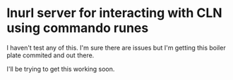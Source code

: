 # lnurl server for interacting with CLN using commando runes

I haven't test any of this. I'm sure there are issues but I'm getting this boiler plate commited and out there.

I'll be trying to get this working soon.
